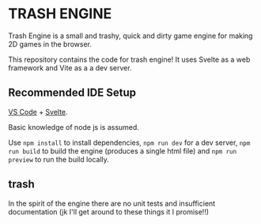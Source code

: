 # TRASH ENGINE

Trash Engine is a small and trashy, quick and dirty game engine for making 2D games in the browser.

This repository contains the code for trash engine! It uses Svelte as a web framework and Vite as a a dev server.

## Recommended IDE Setup

[VS Code](https://code.visualstudio.com/) + [Svelte](https://marketplace.visualstudio.com/items?itemName=svelte.svelte-vscode).

Basic knowledge of node js is assumed.

Use `npm install` to install dependencies, `npm run dev` for a dev server, `npm run build` to build the engine (produces a single html file) and `npm run preview` to run the build locally.

## trash

In the spirit of the engine there are no unit tests and insufficient documentation (jk I'll get around to these things it I promise!!)